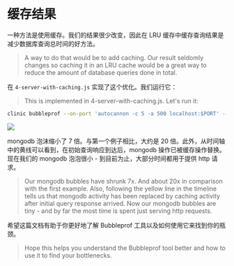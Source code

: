 # 缓存结果

一种方法是使用缓存。我们的结果很少改变，因此在 LRU 缓存中缓存查询结果是减少数据库查询总时间的好方法。

> A way to do that would be to add caching. Our result seldomly changes so caching it in an LRU cache would be a great way to reduce the amount of database queries done in total.

在 `4-server-with-caching.js` 实现了这个优化。我们运行它：

> This is implemented in 4-server-with-caching.js. Let's run it:

```bash
clinic bubbleprof --on-port 'autocannon -c 5 -a 500 localhost:$PORT' -- node 4-server-with-caching.js
```

![](https://clinicjs.org/static/3569454ee519f02bbe0cdfc78fd29e67/71c55/09-A.png)

mongodb 泡沫缩小了 7 倍。与第一个例子相比，大约是 20 倍。此外，从时间轴中的黄线可以看到，在初始查询响应到达后，mongodb 操作已被缓存操作替换。现在我们的 mongodb 泡泡很小 - 到目前为止，大部分时间都用于提供 http 请求。

> Our mongodb bubbles have shrunk 7x. And about 20x in comparison with the first example. Also, following the yellow line in the timeline tells us that mongodb activity has been replaced by caching activity after initial query response arrived. Now our mongodb bubbles are tiny - and by far the most time is spent just serving http requests.

希望这篇文档有助于你更好地了解 Bubbleprof 工具以及如何使用它来找到你的瓶颈。

> Hope this helps you understand the Bubbleprof tool better and how to use it to find your bottlenecks.
